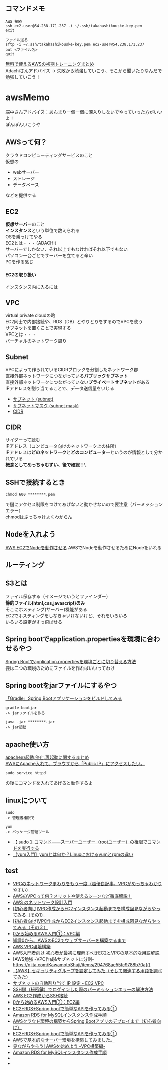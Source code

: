 ## コマンドメモ

```
AWS 接続
ssh ec2-user@54.238.171.237 -i ~/.ssh/takahashikouske-key.pem
exit

ファイル送る
sftp -i ~/.ssh/takahashikouske-key.pem ec2-user@54.238.171.237
put <ファイル名>
quit

```

[無料で使えるAWSの初期トレーニングまとめ](https://techblog.nhn-techorus.com/archives/885)  
Adachiさんアドバイス -> 失敗から勉強していこう、そこから聞いたりなんだで勉強していこう！  

# awsMemo
端中さんアドバイス：あんまり一個一個に深入りしないでやっていった方がいいよ！  
ぽんぽんいこうや  

## AWSって何？
クラウドコンピューティングサービスのこと  
仮想の

- webサーバー
- ストレージ
- データベース

などを提供する

## EC2
**仮想サーバー**のこと  
**インスタンス**という単位で数えられる  
OSを乗っけてやる  
EC2とは・・・（ADACHI）  
サーバーでしかない、それ以上でもなければそれ以下でもない  
パソコン一台ごとでサーバーを立てると辛い  
PCを作る感じ  

#### EC2の取り扱い
インスタンス内に入るには

## VPC
virtual private cloudの略  
EC2同士で内部接続や、RDS（DB）とやりとりをするのでVPCを使う  
サブネットを置くことで実現する  
VPCとは・・・  
バーチャルのネットワーク周り  

## Subnet
VPCによって作られているCIDRブロックを分割したネットワーク郡  
直接外部ネットワークにつながっている**パブリックサブネット**  
直接外部ネットワークにつながっていない**プライベートサブネット**がある  
IPアドレスを割り当てることで、データ送信量をいじる  
* [サブネット (subnet)](https://wa3.i-3-i.info/word11973.html)
* [サブネットマスク (subnet mask)](https://wa3.i-3-i.info/word11975.html)
* [CIDR](https://wa3.i-3-i.info/word11989.html)


## CIDR
サイダーって読む  
IPアドレス（コンピュータ向けのネットワーク上の住所）  
IPアドレスは**どのネットワーク**と**どのコンピューター**というのが情報として分かれている  
**概念としてめっちゃむずい、後で確認！**\  

## SSHで接続するとき

```
chmod 600 ********.pem  
```

で鍵にアクセス制限をつけてあげないと動かせないので要注意（パーミッションエラー）  
chmodはぶっちゃけよくわからん  

## Nodeを入れよう
[AWS EC2でNodeを動作させる](https://qiita.com/oishihiroaki/items/bc663eb1282d87c46e97)
AWSでNodeを動作させるためにNodeをいれる  

## ルーティング

## S3とは
ファイル保存する（イメージでいうとファインダー）  
**静的ファイル(html,css,javascript)のみ**  
そこにホスティング(サーバー)機能がある  
EC2でホスティングをしなきゃいけないけど、それをいろいろ  
いろいろ設定がすっ飛ばせる  

## Spring bootでapplication.propertiesを環境に合わせるやつ
[Spring Bootでapplication.propertiesを環境ごとに切り替える方法](https://intellectual-curiosity.tokyo/2019/04/29/spring-boot%E3%81%A7application-properties%E3%82%92%E7%92%B0%E5%A2%83%E3%81%94%E3%81%A8%E3%81%AB%E5%88%87%E3%82%8A%E6%9B%BF%E3%81%88%E3%82%8B%E6%96%B9%E6%B3%95/)  
要は二つの環境のためにファイルを作ればいいってわけ  

## Spring bootをjarファイルにするやつ
[「Gradle」Spring Bootアプリケーションをビルドしてみる](http://a4dosanddos.hatenablog.com/entry/2018/12/01/115030)  

```
gradle bootjar
-> jarファイルを作る

java -jar ********.jar
-> jar起動
```

## apache使い方
[apacheの起動,停止,再起動に関するまとめ](https://qiita.com/rimoenic/items/81385e08cf772ae5cfe4)  
[AWSにApache入れて、ブラウザから「Public IP」にアクセスしたい。](https://qiita.com/mochizukikotaro/items/2fbaa492776840db05f8)  

```
sudo service httpd
```

の後にコマンドを入れてあげると動作するよ  

## linuxについて

```
sudo
-> 管理者権限で

yum
-> パッケージ管理ツール
```

* [【 sudo 】コマンド――スーパーユーザー（rootユーザー）の権限でコマンドを実行する](https://www.atmarkit.co.jp/ait/articles/1611/28/news036.html)
* [【yum入門】yumとは何か？Linuxにおけるyumとrpmの違い](https://uxmilk.jp/9715)

## test

* [VPCのネットワークまわりをもう一度（超優良記事、VPCがめっちゃわかりやすい）](https://qiita.com/ryosukes/items/9ad289e1d673899fc628)
* [AWSのVPCって何？メリットや使えるシーンなど徹底解説！](https://techplay.jp/column/541)
* [AWS のネットワーク設計入門](https://d1.awsstatic.com/events/jp/2017/summit/slide/D2T3-5.pdf)
* [[初心者向け]VPC作成からEC2インスタンス起動までを構成図見ながらやってみる（その1）](https://dev.classmethod.jp/articles/creation_vpc_ec2_for_beginner_1/)
* [[初心者向け]VPC作成からEC2インスタンス起動までを構成図見ながらやってみる（その２）](https://dev.classmethod.jp/articles/creation_vpc_ec2_for_beginner_2/)
* [0から始めるAWS入門①：VPC編](https://qiita.com/hiroshik1985/items/9de2dd02c9c2f6911f3b)
* [知識0から、AWSのEC2でウェブサーバーを構築するまで](https://qiita.com/shunsuke227ono/items/23dbf4f3bc663a2875f0)
* [AWS VPC環境構築](https://qiita.com/tanj/items/141311526d9ee19aa637)
* [AWS入門者向け 初心者が最初に理解すべきEC2とVPCの基本的な用語解説](https://avinton.com/academy/aws/)
* [AWS勉強 -VPC作成&サブネットに分割-https://qiita.com/KawamotoShuji/items/294768ae55fc9788b70a]()
* [【AWS】セキュリティグループを設定してみた（そして関連する用語を調べてみた）](https://qiita.com/noko_qii/items/d4c19ec5e891264af462)
* [サブネットの自動割り当て IP 設定 - EC2 VPC](https://qiita.com/leomaro7/items/924702bdb1e0701ec6db)
* [SSH鍵（秘密鍵）でログインした際のパーミッションエラーの解決方法](https://qiita.com/turmericN/items/9a1756e98c062bc81ef1)
* [AWS EC2作成からSSH接続](https://qiita.com/gurensouen/items/7382c2d14763436466d2#%E3%82%BF%E3%83%BC%E3%83%9F%E3%83%8A%E3%83%AB%E3%81%A7%E3%81%AE%E6%8E%A5%E7%B6%9A)
* [0から始めるAWS入門②：EC2編](https://qiita.com/hiroshik1985/items/f078a6a017d092a541cf#%E8%B5%B7%E5%8B%95%E3%81%AE%E5%89%8D%E3%81%AB%E5%85%AC%E9%96%8B%E9%8D%B5%E7%A7%98%E5%AF%86%E9%8D%B5%E3%81%AE%E8%A8%AD%E5%AE%9A)
* [EC2+RDS+Spring bootで簡単なAPIを作ってみる①](https://qiita.com/yseki_/items/81c84d78895b009c2aa6)
* [Amazon RDS for MySQLインスタンス作成手順](https://qiita.com/na0AaooQ/items/7c69a88c80f1efb4cad3)
* [AWSクラウド環境の構築からSpring Bootアプリのデプロイまで（初心者向け）](https://qiita.com/KevinFQ/items/119521ebd12bb7890761)
* [EC2+RDS+Spring bootで簡単なAPIを作ってみる①](https://qiita.com/yseki_/items/81c84d78895b009c2aa6)
* [AWSで基本的なサーバー環境を構築してみました。](https://qiita.com/President_Taka/items/a55c85996dd6a8a8bb4c)
* [見ながらやろう! AWSを始めよう -VPC構築編-](https://qiita.com/nago3/items/f5badeb4f7e5c32b0540)
* [Amazon RDS for MySQLインスタンス作成手順](https://qiita.com/na0AaooQ/items/7c69a88c80f1efb4cad3)
* []()
* []()
